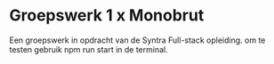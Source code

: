 # Groepswerk 1 x Monobrut

Een groepswerk in opdracht van de Syntra Full-stack opleiding.
om te testen gebruik npm run start in de terminal.
